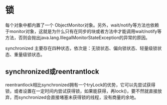 # 锁

每个对象中都内置了一个 ObjectMonitor对象。另外，wait/notify等方法也依赖于monitor对象，这就是为什么只有在同步的块或者方法中才能调用wait/notify等方法，否则会抛出java.lang.IllegalMonitorStateException的异常的原因。

synchronized 主要存在四种状态，依次是：无锁状态、偏向锁状态、轻量级锁状态、重量级锁状态。

## synchronized或reentrantlock

reentrantlock相比synchronized拥有一个tryLock的优势，它可以先尝试获得锁，或者设置在一定时间内尝试获得锁，如果能获得，再lock()，要不然就直接放弃，而synchronized会直接堵塞未获得锁的线程，没有商量的余地。